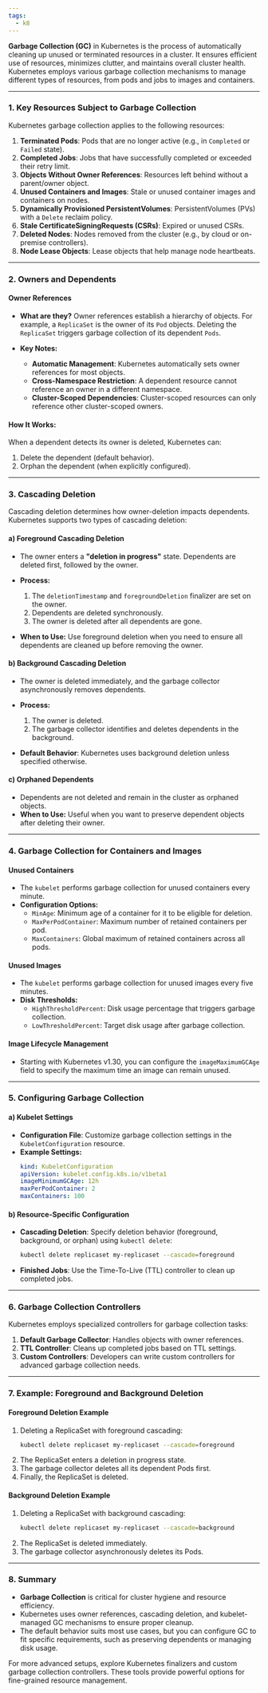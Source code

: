 ```yaml
---
tags:
  - k8
---
```


**Garbage Collection (GC)** in Kubernetes is the process of automatically cleaning up unused or terminated resources in a cluster. It ensures efficient use of resources, minimizes clutter, and maintains overall cluster health. Kubernetes employs various garbage collection mechanisms to manage different types of resources, from pods and jobs to images and containers.

---

### **1. Key Resources Subject to Garbage Collection**
Kubernetes garbage collection applies to the following resources:

1. **Terminated Pods**: Pods that are no longer active (e.g., in `Completed` or `Failed` state).
2. **Completed Jobs**: Jobs that have successfully completed or exceeded their retry limit.
3. **Objects Without Owner References**: Resources left behind without a parent/owner object.
4. **Unused Containers and Images**: Stale or unused container images and containers on nodes.
5. **Dynamically Provisioned PersistentVolumes**: PersistentVolumes (PVs) with a `Delete` reclaim policy.
6. **Stale CertificateSigningRequests (CSRs)**: Expired or unused CSRs.
7. **Deleted Nodes**: Nodes removed from the cluster (e.g., by cloud or on-premise controllers).
8. **Node Lease Objects**: Lease objects that help manage node heartbeats.

---

### **2. Owners and Dependents**

#### **Owner References**
- **What are they?**
  Owner references establish a hierarchy of objects. For example, a `ReplicaSet` is the owner of its `Pod` objects. Deleting the `ReplicaSet` triggers garbage collection of its dependent `Pods`.

- **Key Notes:**
  - **Automatic Management**: Kubernetes automatically sets owner references for most objects.
  - **Cross-Namespace Restriction**: A dependent resource cannot reference an owner in a different namespace.
  - **Cluster-Scoped Dependencies**: Cluster-scoped resources can only reference other cluster-scoped owners.

#### **How It Works:**
When a dependent detects its owner is deleted, Kubernetes can:
1. Delete the dependent (default behavior).
2. Orphan the dependent (when explicitly configured).

---

### **3. Cascading Deletion**

Cascading deletion determines how owner-deletion impacts dependents. Kubernetes supports two types of cascading deletion:

#### **a) Foreground Cascading Deletion**
- The owner enters a **"deletion in progress"** state. Dependents are deleted first, followed by the owner.
- **Process:**
  1. The `deletionTimestamp` and `foregroundDeletion` finalizer are set on the owner.
  2. Dependents are deleted synchronously.
  3. The owner is deleted after all dependents are gone.

- **When to Use:**
  Use foreground deletion when you need to ensure all dependents are cleaned up before removing the owner.

#### **b) Background Cascading Deletion**
- The owner is deleted immediately, and the garbage collector asynchronously removes dependents.
- **Process:**
  1. The owner is deleted.
  2. The garbage collector identifies and deletes dependents in the background.

- **Default Behavior**: Kubernetes uses background deletion unless specified otherwise.

#### **c) Orphaned Dependents**
- Dependents are not deleted and remain in the cluster as orphaned objects.
- **When to Use:**
  Useful when you want to preserve dependent objects after deleting their owner.

---

### **4. Garbage Collection for Containers and Images**

#### **Unused Containers**
- The `kubelet` performs garbage collection for unused containers every minute.
- **Configuration Options:**
  - `MinAge`: Minimum age of a container for it to be eligible for deletion.
  - `MaxPerPodContainer`: Maximum number of retained containers per pod.
  - `MaxContainers`: Global maximum of retained containers across all pods.

#### **Unused Images**
- The `kubelet` performs garbage collection for unused images every five minutes.
- **Disk Thresholds:**
  - `HighThresholdPercent`: Disk usage percentage that triggers garbage collection.
  - `LowThresholdPercent`: Target disk usage after garbage collection.

#### **Image Lifecycle Management**
- Starting with Kubernetes v1.30, you can configure the `imageMaximumGCAge` field to specify the maximum time an image can remain unused.

---

### **5. Configuring Garbage Collection**

#### **a) Kubelet Settings**
- **Configuration File**: Customize garbage collection settings in the `KubeletConfiguration` resource.
- **Example Settings:**
  ```yaml
  kind: KubeletConfiguration
  apiVersion: kubelet.config.k8s.io/v1beta1
  imageMinimumGCAge: 12h
  maxPerPodContainer: 2
  maxContainers: 100
  ```

#### **b) Resource-Specific Configuration**
- **Cascading Deletion**: Specify deletion behavior (foreground, background, or orphan) using `kubectl delete`:
  ```bash
  kubectl delete replicaset my-replicaset --cascade=foreground
  ```
- **Finished Jobs**: Use the Time-To-Live (TTL) controller to clean up completed jobs.

---

### **6. Garbage Collection Controllers**

Kubernetes employs specialized controllers for garbage collection tasks:

1. **Default Garbage Collector**: Handles objects with owner references.
2. **TTL Controller**: Cleans up completed jobs based on TTL settings.
3. **Custom Controllers**: Developers can write custom controllers for advanced garbage collection needs.

---

### **7. Example: Foreground and Background Deletion**

#### **Foreground Deletion Example**
1. Deleting a ReplicaSet with foreground cascading:
   ```bash
   kubectl delete replicaset my-replicaset --cascade=foreground
   ```
2. The ReplicaSet enters a deletion in progress state.
3. The garbage collector deletes all its dependent Pods first.
4. Finally, the ReplicaSet is deleted.

#### **Background Deletion Example**
1. Deleting a ReplicaSet with background cascading:
   ```bash
   kubectl delete replicaset my-replicaset --cascade=background
   ```
2. The ReplicaSet is deleted immediately.
3. The garbage collector asynchronously deletes its Pods.

---

### **8. Summary**
- **Garbage Collection** is critical for cluster hygiene and resource efficiency.
- Kubernetes uses owner references, cascading deletion, and kubelet-managed GC mechanisms to ensure proper cleanup.
- The default behavior suits most use cases, but you can configure GC to fit specific requirements, such as preserving dependents or managing disk usage.

For more advanced setups, explore Kubernetes finalizers and custom garbage collection controllers. These tools provide powerful options for fine-grained resource management.